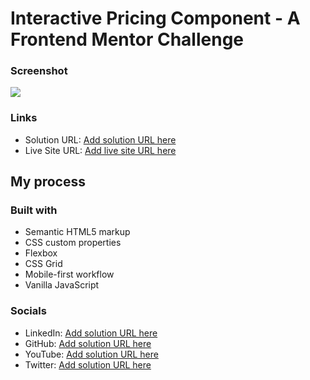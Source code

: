 # Interactive Pricing Component - A Frontend Mentor Challenge

### Screenshot

![](./screenshot.jpg)

### Links

- Solution URL: [Add solution URL here](https://your-solution-url.com)
- Live Site URL: [Add live site URL here](https://your-live-site-url.com)

## My process

### Built with

- Semantic HTML5 markup
- CSS custom properties
- Flexbox
- CSS Grid
- Mobile-first workflow
- Vanilla JavaScript

### Socials
- LinkedIn: [Add solution URL here](https://your-solution-url.com)
- GitHub: [Add solution URL here](https://your-solution-url.com)
- YouTube: [Add solution URL here](https://your-solution-url.com)
- Twitter: [Add solution URL here](https://your-solution-url.com)
